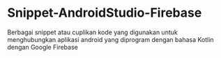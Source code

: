 # Snippet-AndroidStudio-Firebase
Berbagai snippet atau cuplikan kode yang digunakan untuk menghubungkan aplikasi android yang diprogram dengan bahasa Kotlin dengan Google Firebase 
